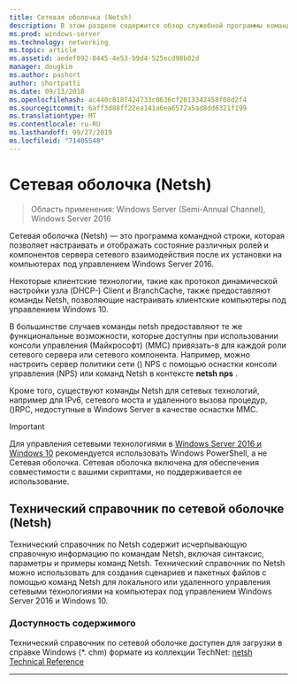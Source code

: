 ```yaml
---
title: Сетевая оболочка (Netsh)
description: В этом разделе содержится обзор служебной программы командной строки Network Shell (Netsh) в Windows Server 2016.
ms.prod: windows-server
ms.technology: networking
ms.topic: article
ms.assetid: aedef092-8445-4e53-b9d4-525ecd98b02d
manager: dougkim
ms.author: pashort
author: shortpatti
ms.date: 09/13/2018
ms.openlocfilehash: ac440c8187424733c0636cf2013342458f08d2f4
ms.sourcegitcommit: 6aff3d88ff22ea141a6ea6572a5ad8dd6321f199
ms.translationtype: MT
ms.contentlocale: ru-RU
ms.lasthandoff: 09/27/2019
ms.locfileid: "71405548"
---
```

# <a name="network-shell-netsh"></a>Сетевая оболочка \(Netsh\)

>Область применения: Windows Server (Semi-Annual Channel), Windows Server 2016

Сетевая оболочка (Netsh) — это программа командной строки, которая позволяет настраивать и отображать состояние различных ролей и компонентов сервера сетевого взаимодействия после их установки на компьютерах под управлением Windows Server 2016.

Некоторые клиентские технологии, такие как протокол динамической настройки узла \(DHCP-\) Client и BranchCache, также предоставляют команды Netsh, позволяющие настраивать клиентские компьютеры под управлением Windows 10.

В большинстве случаев команды netsh предоставляют те же функциональные возможности, которые доступны при использовании консоли управления (Майкрософт) \(MMC\) привязать\-в для каждой роли сетевого сервера или сетевого компонента. Например, можно настроить сервер политики сети \(\) NPS с помощью оснастки консоли управления (NPS) или команд Netsh в контексте **netsh nps** .

Кроме того, существуют команды Netsh для сетевых технологий, например для IPv6, сетевого моста и удаленного вызова процедур, \(\)RPC, недоступные в Windows Server в качестве оснастки MMC.

>[!IMPORTANT]
>Для управления сетевыми технологиями в [Windows Server 2016 и Windows 10](https://technet.microsoft.com/library/mt156917.aspx) рекомендуется использовать Windows PowerShell, а не Сетевая оболочка. Сетевая оболочка включена для обеспечения совместимости с вашими скриптами, но поддерживается ее использование.

## <a name="network-shell-netsh-technical-reference"></a>Технический справочник по сетевой оболочке (Netsh)

Технический справочник по Netsh содержит исчерпывающую справочную информацию по командам Netsh, включая синтаксис, параметры и примеры команд Netsh. Технический справочник по Netsh можно использовать для создания сценариев и пакетных файлов с помощью команд Netsh для локального или удаленного управления сетевыми технологиями на компьютерах под управлением Windows Server 2016 и Windows 10.  
  
### <a name="content-availability"></a>Доступность содержимого  
  
Технический справочник по сетевой оболочке доступен для загрузки в справке Windows \(*. chm\) формате из коллекции TechNet: [netsh Technical Reference](https://gallery.technet.microsoft.com/Netsh-Technical-Reference-c46523dc)  
  
---
